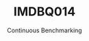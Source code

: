 ---
layout: docu
title: IMDBQ014
subtitle: Continuous Benchmarking
selected: IMDB
expanded: Benchmarking
benchmark: /individual_results/IMDBQ014.html
---